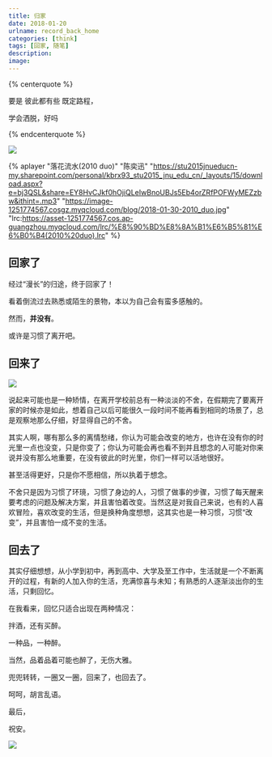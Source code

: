 ```yaml
---
title: 归家
date: 2018-01-20
urlname: record_back_home
categories: [think]
tags: [回家, 随笔]
description: 
image: 
---
```

{% centerquote %}

要是 彼此都有些 既定路程，

学会洒脱，好吗

 {% endcenterquote %}

![](https://image-1251774567.cosgz.myqcloud.com/blog/2018-01-30-201801220844_179.jpg)

<!-- more -->

{% aplayer "落花流水(2010 duo)" "陈奕迅" "https://stu2015jnueducn-my.sharepoint.com/personal/kbrx93_stu2015_jnu_edu_cn/_layouts/15/download.aspx?e=bj3QSL&share=EY8HvCJkf0hOjiQLeIwBnoUBJs5Eb4orZRfPOFWyMEZzbw&ithint=.mp3" "https://image-1251774567.cosgz.myqcloud.com/blog/2018-01-30-2010_duo.jpg" "lrc:https://asset-1251774567.cos.ap-guangzhou.myqcloud.com/lrc/%E8%90%BD%E8%8A%B1%E6%B5%81%E6%B0%B4(2010%20duo).lrc"  %}

## 回家了

经过“漫长”的归途，终于回家了！

看着倒流过去熟悉或陌生的景物，本以为自己会有蛮多感触的。

然而，**并没有**。

或许是习惯了离开吧。

## 回来了

![](https://image-1251774567.cosgz.myqcloud.com/blog/2018-01-30-milan-popovic.jpg)

说起来可能也是一种矫情，在离开学校前总有一种淡淡的不舍，在假期完了要离开家的时候亦是如此，想着自己以后可能很久一段时间不能再看到相同的场景了，总是观察地那么仔细，好显得自己的不舍。



其实人啊，哪有那么多的离情愁绪，你认为可能会改变的地方，也许在没有你的时光里一点也没变，只是你变了；你认为可能会再也看不到并且想念的人可能对你来说并没有那么地重要，在没有彼此的时光里，你们一样可以活地很好。



甚至活得更好，只是你不愿相信，所以执着于想念。



不舍只是因为习惯了环璄，习惯了身边的人，习惯了做事的步骤，习惯了每天醒来要考虑的问题及解决方案，并且害怕着改变。当然这是对我自己来说，也有的人喜欢冒险，喜欢改变的生活，但是换种角度想想，这其实也是一种习惯，习惯“改变”，并且害怕一成不变的生活。



## 回去了

其实仔细想想，从小学到初中，再到高中、大学及至工作中，生活就是一个不断离开的过程，有新的人加入你的生活，充满惊喜与未知；有熟悉的人逐渐淡出你的生活，只剩回忆。



在我看来，回忆只适合出现在两种情况：

拌酒，还有买醉。

一种品，一种醉。

当然，品着品着可能也醉了，无伤大雅。

兜兜转转，一圈又一圈，回来了，也回去了。

呵呵，胡言乱语。



最后，

祝安。

![](https://image-1251774567.cosgz.myqcloud.com/blog/2018-01-30-sora-sagano.jpg)


